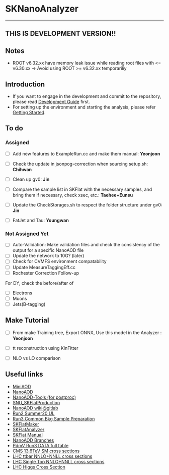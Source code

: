 # SKNanoAnalyzer
---

## THIS IS DEVELOPMENT VERSION!!


## Notes
- ROOT v6.32.xx have memory leak issue while reading root files with <= v6.30.xx -> Avoid using ROOT >= v6.32.xx temporariliy
## Introduction
- If you want to engage in the development and commit to the repository, please read [Development Guide](docs/DevelopmentGuide.md) first.
- For setting up the environment and starting the analysis, please refer [Getting Started](docs/GettingStarted.md).

## To do
### Assigned
- [ ] Add new features to ExampleRun.cc and make them manual: **Yeonjoon**
- [ ] Check the update in jsonpog-correction when sourcing setup.sh: **Chihwan**
- [ ] Clean up gv0: **Jin**
- [ ] Compare the sample list in SKFlat with the necessary samples, and bring them if necessary, check xsec, etc.: **Taehee+Eunsu**
- [ ] Update the CheckStorages.sh to respect the folder structure under gv0: **Jin**
- [ ] FatJet and Tau: **Youngwan**


### Not Assigned Yet
- [ ] Auto-Validation: Make validation files and check the consistency of the output for a specific NanoAOD file
- [ ] Update the network to 10G? (later)
- [ ] Check for CVMFS environment compatability
- [ ] Update MeasureTaggingEff.cc
- [ ] Rochester Correction Follow-up

For DY, check the before/after of
- [ ] Electrons
- [ ] Muons
- [ ] Jets(B-tagging)

## Make Tutorial
- [ ] From make Training tree, Export ONNX, Use this model in the Analyzer : **Yeonjoon**
- [ ] tt reconstruction using KinFitter
- [ ] NLO vs LO comparison


## Useful links
- [MiniAOD](https://twiki.cern.ch/twiki/bin/view/CMSPublic/WorkBookMiniAOD)
- [NanoAOD](https://twiki.cern.ch/twiki/bin/view/CMSPublic/WorkBookNanoAOD)
- [NanoAOD-Tools (for postproc)](https://github.com/cms-sw/cmssw/tree/master/PhysicsTools/NanoAODTools)
- [SNU_SKFlatProduction](https://docs.google.com/spreadsheets/d/12SfHxUR_1_-13Tzt6mI0slnenQeeCT40zDdggx_KPR8/edit?pli=1#gid=1739893496)
- [NanoAOD wiki@gitlab](https://gitlab.cern.ch/cms-nanoAOD/nanoaod-doc/-/wikis/home)
- [Run2 Summer20 UL](https://docs.google.com/spreadsheets/d/1ABl2p2uwr2EfEbolBEVNcKb_fIXigYY9sqCRT8XIi1Q/edit#gid=1318927481)
- [Run3 Common Bkg Sample Preparation](https://docs.google.com/spreadsheets/d/1xEbHtxzJVaWJpxDrJ7tSpxcVQMRIFbZeoeO7davNFMA/edit#gid=1396344675)
- [SKFlatMaker](https://github.com/CMSSNU/SKFlatMaker)
- [SKFlatAnalyzer](https://github.com/CMSSNU/SKFlatAnalyzer)
- [SKFlat Manual](https://jskim.web.cern.ch/jskim/SKFlat/Manual/Manual_SKFlat.pdf)
- [NanoAOD Branches](https://cms-nanoaod-integration.web.cern.ch/autoDoc/)
- [PdmV Run3 DATA full table](https://pdmv-pages.web.cern.ch/run_3_data/full_table.html)
- [CMS 13.6TeV SM cross sections](https://twiki.cern.ch/twiki/bin/viewauth/CMS/MATRIXCrossSectionsat13p6TeV)
- [LHC ttbar NNLO+NNLL cross sections](https://twiki.cern.ch/twiki/bin/view/LHCPhysics/TtbarNNLO)
- [LHC Single Top NNLO+NNLL cross sections](https://twiki.cern.ch/twiki/bin/view/LHCPhysics/SingleTopRefXsec)
- [LHC Higgs Cross Section](https://twiki.cern.ch/twiki/bin/view/LHCPhysics/HiggsXSBR)
